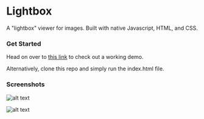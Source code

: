 # Lightbox
A "lightbox" viewer for images. Built with native Javascript, HTML, and CSS.

### Get Started

Head on over to [this link](klipspringr.github.io/lightbox) to check out a working demo.

Alternatively, clone this repo and simply run the index.html file.

### Screenshots
![alt text](http://i.imgur.com/B5lgkoO.jpg "Screenshot 1")

![alt text](http://i.imgur.com/hxFeeaG.jpg "Screenshot 2")
